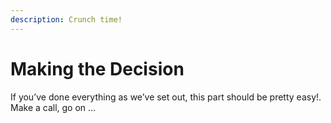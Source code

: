 ```yaml
---
description: Crunch time!
---
```


# Making the Decision

If you’ve done everything as we’ve set out, this part should be pretty easy!. Make a call, go on … 

